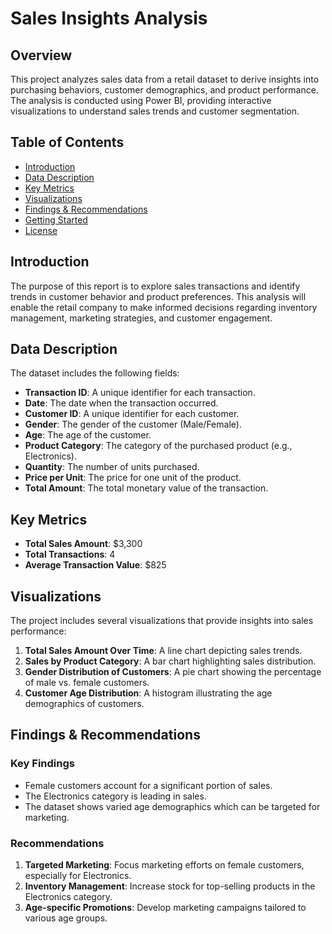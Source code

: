 
# Sales Insights Analysis

## Overview
This project analyzes sales data from a retail dataset to derive insights into purchasing behaviors, customer demographics, and product performance. The analysis is conducted using Power BI, providing interactive visualizations to understand sales trends and customer segmentation.

## Table of Contents
- [Introduction](#introduction)
- [Data Description](#data-description)
- [Key Metrics](#key-metrics)
- [Visualizations](#visualizations)
- [Findings & Recommendations](#findings--recommendations)
- [Getting Started](#getting-started)
- [License](#license)

## Introduction
The purpose of this report is to explore sales transactions and identify trends in customer behavior and product preferences. This analysis will enable the retail company to make informed decisions regarding inventory management, marketing strategies, and customer engagement.

## Data Description
The dataset includes the following fields:
- **Transaction ID**: A unique identifier for each transaction.
- **Date**: The date when the transaction occurred.
- **Customer ID**: A unique identifier for each customer.
- **Gender**: The gender of the customer (Male/Female).
- **Age**: The age of the customer.
- **Product Category**: The category of the purchased product (e.g., Electronics).
- **Quantity**: The number of units purchased.
- **Price per Unit**: The price for one unit of the product.
- **Total Amount**: The total monetary value of the transaction.

## Key Metrics
- **Total Sales Amount**: $3,300
- **Total Transactions**: 4
- **Average Transaction Value**: $825

## Visualizations
The project includes several visualizations that provide insights into sales performance:
1. **Total Sales Amount Over Time**: A line chart depicting sales trends.
2. **Sales by Product Category**: A bar chart highlighting sales distribution.
3. **Gender Distribution of Customers**: A pie chart showing the percentage of male vs. female customers.
4. **Customer Age Distribution**: A histogram illustrating the age demographics of customers.

## Findings & Recommendations
### Key Findings
- Female customers account for a significant portion of sales.
- The Electronics category is leading in sales.
- The dataset shows varied age demographics which can be targeted for marketing.

### Recommendations
1. **Targeted Marketing**: Focus marketing efforts on female customers, especially for Electronics.
2. **Inventory Management**: Increase stock for top-selling products in the Electronics category.
3. **Age-specific Promotions**: Develop marketing campaigns tailored to various age groups.
